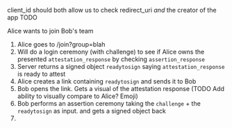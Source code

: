 client_id should both allow us to check redirect_uri _and_ the creator of the app TODO


Alice wants to join Bob's team

1. Alice goes to /join?group=blah
2. Will do a login ceremony (with challenge) to see if Alice owns the presented `attestation_response` by checking `assertion_response`
3. Server returns a signed object `readytosign` saying `attestation_response` is ready to attest
4. Alice creates a link containing `readytosign` and sends it to Bob
5. Bob opens the link. Gets a visual of the attestation response (TODO Add ability to visually compare to Alice? Emoji)
6. Bob performs an assertion ceremony taking the `challenge` + the `readytosign` as input.  and gets a signed object back
7. 